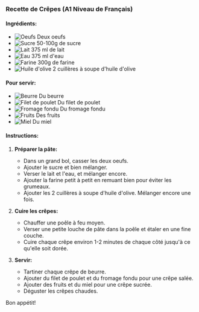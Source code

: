 ### Recette de Crêpes (A1 Niveau de Français)

#### Ingrédients:
- ![Oeufs](https://media.istockphoto.com/id/173234780/photo/group-of-brown-raw-eggs-one-is-broken-isolated-white.jpg?s=612x612&w=0&k=20&c=Ezdfb242lOnxeYPA2nyEX6IKgjDpIfXI-g-in-ShSnE=) Deux oeufs
- ![Sucre](https://img.freepik.com/free-photo/world-diabetes-day-sugar-wooden-bowl-dark-surface_1150-26666.jpg) 50-100g de sucre
- ![Lait](https://encrypted-tbn0.gstatic.com/images?q=tbn:ANd9GcQBLw8pHDmM2BH0OlzTNjOQL15dqcQO8n6Ypg&s) 375 ml de lait
- ![Eau](https://img.freepik.com/free-photo/glass-table_144627-8849.jpg) 375 ml d'eau
- ![Farine](https://thumbs.dreamstime.com/b/wheat-grain-flour-22804776.jpg) 300g de farine
- ![Huile d'olive](https://images.app.goo.gl/dop3nvUeeSTjf3UdA) 2 cuillères à soupe d'huile d'olive

#### Pour servir:
- ![Beurre](https://upload.wikimedia.org/wikipedia/commons/6/6f/Beurre_demi-sel.jpg) Du beurre
- ![Filet de poulet](https://upload.wikimedia.org/wikipedia/commons/f/f7/Chicken_breasts.jpg) Du filet de poulet
- ![Fromage fondu](https://upload.wikimedia.org/wikipedia/commons/1/1c/Fondue_mit_Schnaps.jpg) Du fromage fondu
- ![Fruits](https://upload.wikimedia.org/wikipedia/commons/1/15/Red_Apple.jpg) Des fruits
- ![Miel](https://upload.wikimedia.org/wikipedia/commons/2/23/Honey_%26_Honeycombs.jpg) Du miel

#### Instructions:

1. **Préparer la pâte:**
   - Dans un grand bol, casser les deux oeufs.
   - Ajouter le sucre et bien mélanger.
   - Verser le lait et l'eau, et mélanger encore.
   - Ajouter la farine petit à petit en remuant bien pour éviter les grumeaux.
   - Ajouter les 2 cuillères à soupe d'huile d'olive. Mélanger encore une fois.

2. **Cuire les crêpes:**
   - Chauffer une poêle à feu moyen.
   - Verser une petite louche de pâte dans la poêle et étaler en une fine couche.
   - Cuire chaque crêpe environ 1-2 minutes de chaque côté jusqu'à ce qu'elle soit dorée.

3. **Servir:**
   - Tartiner chaque crêpe de beurre.
   - Ajouter du filet de poulet et du fromage fondu pour une crêpe salée.
   - Ajouter des fruits et du miel pour une crêpe sucrée.
   - Déguster les crêpes chaudes.

Bon appétit!
